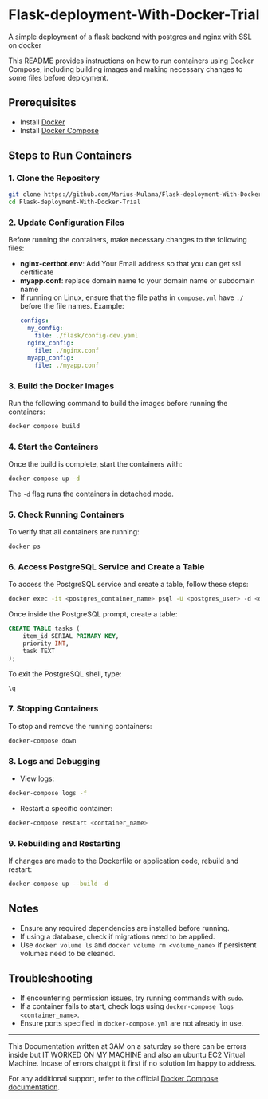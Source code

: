 # Flask-deployment-With-Docker-Trial
A simple deployment of a flask backend with postgres and nginx with SSL on docker

This README provides instructions on how to run containers using Docker Compose, including building images and making necessary changes to some files before deployment.

## Prerequisites
- Install [Docker](https://docs.docker.com/get-docker/)
- Install [Docker Compose](https://docs.docker.com/compose/install/)

## Steps to Run Containers

### 1. Clone the Repository
```sh
git clone https://github.com/Marius-Mulama/Flask-deployment-With-Docker-Trial.git
cd Flask-deployment-With-Docker-Trial
```

### 2. Update Configuration Files
Before running the containers, make necessary changes to the following files:
- **nginx-certbot.env**: Add Your Email address so that you can get ssl certificate 
- **myapp.conf**: replace domain name to your domain name or subdomain name
- If running on Linux, ensure that the file paths in `compose.yml` have `./` before the file names. Example:
  ```yaml
  configs:
    my_config:
      file: ./flask/config-dev.yaml
    nginx_config:
      file: ./nginx.conf
    myapp_config:
      file: ./myapp.conf
  ```



### 3. Build the Docker Images
Run the following command to build the images before running the containers:
```sh
docker compose build
```

### 4. Start the Containers
Once the build is complete, start the containers with:
```sh
docker compose up -d
```
The `-d` flag runs the containers in detached mode.

### 5. Check Running Containers
To verify that all containers are running:
```sh
docker ps
```

### 6. Access PostgreSQL Service and Create a Table
To access the PostgreSQL service and create a table, follow these steps:
```sh
docker exec -it <postgres_container_name> psql -U <postgres_user> -d <database_name>
```
Once inside the PostgreSQL prompt, create a table:
```sql
CREATE TABLE tasks (
    item_id SERIAL PRIMARY KEY,
    priority INT,
    task TEXT
);
```
To exit the PostgreSQL shell, type:
```sql
\q
```

### 7. Stopping Containers
To stop and remove the running containers:
```sh
docker-compose down
```

### 8. Logs and Debugging
- View logs:
```sh
docker-compose logs -f
```
- Restart a specific container:
```sh
docker-compose restart <container_name>
```

### 9. Rebuilding and Restarting
If changes are made to the Dockerfile or application code, rebuild and restart:
```sh
docker-compose up --build -d
```

## Notes
- Ensure any required dependencies are installed before running.
- If using a database, check if migrations need to be applied.
- Use `docker volume ls` and `docker volume rm <volume_name>` if persistent volumes need to be cleaned.

## Troubleshooting
- If encountering permission issues, try running commands with `sudo`.
- If a container fails to start, check logs using `docker-compose logs <container_name>`.
- Ensure ports specified in `docker-compose.yml` are not already in use.

---
This Documentation written at 3AM on a saturday so there can be errors inside but IT WORKED ON MY MACHINE and also an ubuntu EC2 Virtual Machine. Incase of errors chatgpt it first if no solution Im happy to address.

For any additional support, refer to the official [Docker Compose documentation](https://docs.docker.com/compose/).

